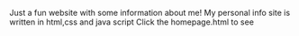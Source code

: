 Just a fun website with some information about me! 
My personal info site is written in html,css and java script
Click the homepage.html to see 
